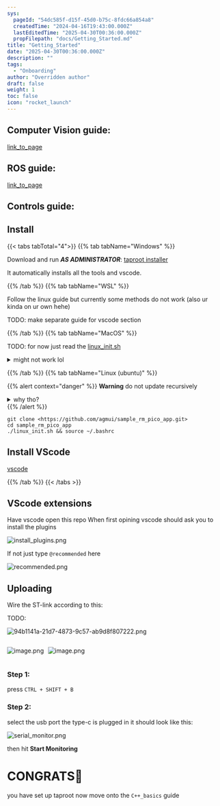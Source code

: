 ```yaml
---
sys:
  pageId: "54dc585f-d15f-45d0-b75c-8fdc66a854a8"
  createdTime: "2024-04-16T19:43:00.000Z"
  lastEditedTime: "2025-04-30T00:36:00.000Z"
  propFilepath: "docs/Getting_Started.md"
title: "Getting_Started"
date: "2025-04-30T00:36:00.000Z"
description: ""
tags:
  - "Onboarding"
author: "Overridden author"
draft: false
weight: 1
toc: false
icon: "rocket_launch"
---
```


## Computer Vision guide:

[link_to_page](86d45bc0-388b-4d26-8848-44f255f73d0e)

## ROS guide:

[link_to_page](3c76c1de-ec8f-46d6-8b0a-294005edc2d5)

## Controls guide:

## Install

{{< tabs tabTotal="4">}}
{{% tab tabName="Windows" %}}

Download and run _**AS ADMINISTRATOR**_: [taproot installer](https://github.com/Thornbots/TeachingFreshies/releases/tag/1.0)

It automatically installs all the tools and vscode.

{{% /tab %}}
{{% tab tabName="WSL" %}}

Follow the linux guide but currently some methods do not work (also ur kinda on ur own hehe)

TODO: make separate guide for vscode section

{{% /tab %}}
{{% tab tabName="MacOS" %}}

TODO: for now just read the [linux_init.sh](https://github.com/agmui/sample_rm_pico_app/blob/main/linux_init.sh)

<details>
<summary>might not work lol</summary>

`brew install libusb pkg-config`

Next install: [vscode](https://code.visualstudio.com/Download)

</details>

{{% /tab %}}
{{% tab tabName="Linux (ubuntu)" %}}

{{% alert context="danger" %}}
**Warning** do not update recursively
<details>
<summary>why tho?</summary>
There are some submodules that may go on for a while (like tinyusb) and I highly
recommend you don't need to get them.
If you want to see what submodules I update just look in `linux_init.sh`
</details>
{{% /alert %}}

```shell
git clone <https://github.com/agmui/sample_rm_pico_app.git>
cd sample_rm_pico_app
./linux_init.sh && source ~/.bashrc
```

## Install VScode

[vscode](https://code.visualstudio.com/Download)

{{% /tab %}}
{{< /tabs >}}

## VScode extensions

Have vscode open this repo
When first opining vscode should ask you to install the plugins

![install_plugins.png](https://prod-files-secure.s3.us-west-2.amazonaws.com/d518164a-d88e-44d1-a4ee-3adb3bd8bce0/89bd30f0-1825-4e77-867b-0a41ce370880/install_plugins.png?X-Amz-Algorithm=AWS4-HMAC-SHA256&X-Amz-Content-Sha256=UNSIGNED-PAYLOAD&X-Amz-Credential=ASIAZI2LB46645XULU3H%2F20250816%2Fus-west-2%2Fs3%2Faws4_request&X-Amz-Date=20250816T174324Z&X-Amz-Expires=3600&X-Amz-Security-Token=IQoJb3JpZ2luX2VjEC4aCXVzLXdlc3QtMiJHMEUCIEEQVjhtlCxYtUuQQe7dkdn3d80ZufG7Dz96oLdxC%2BtOAiEA711KT8U2PsA%2FFcQsIeePnfdTzMKOPGacR%2FT9yFL3%2Fh4q%2FwMIdxAAGgw2Mzc0MjMxODM4MDUiDBmLxaVcg9hc5oD8MyrcA5ZxMJ7tAsPt2A5Q0UUZWQsBLJsprpHvVaHocxT2gj7bMT3c%2FZNiZ9PWJD15DdW6mF5vL6wD18QG64vMovHET5J5brBC4RCUF3PYafW0yVm42qFfYDXFbiJo0B7h5EfwJ9GSqjIYXIgtrcSk5kqWfUcB2I%2FWxf6fQ37pMvEg75rLy0srLqbk9oTWxIGIQ9y1HkO2A2O9pmueKmY2JWWhUoy0cL%2F%2Bj1nkTcgfXbHTXhpVm%2B2R9WbeoabI%2BZkPyY9GGOO5L2b14LtgFTy7AGl%2BKlfsAWrOc4ij7LWDIfn04XZNc8MaHvF%2FS%2BkyYzkClKxYNKNl8HpPFqIhQUNEcxOx4O2yOTPB801DAHledrXxWtOFEDoDvZsEDUXGlEJmYWZ8hyNuxav9dDN6E9CXVc5QAYALHYsuSo2WuStReTRoi8RqkxsnVNbp3rvV0u41SJLgzOPgDDDI3G14ptnC07DbtFn7NGA6N%2FsUcf3Fnr0aUFXIv%2F5yhurnJSkNKGqz1%2FeT4NIBIDfL4q%2F3JuDK5Sa%2BTnUUhQd1tIESumH34R%2Fq7sGzUT%2BIWGh0KNR1EyExFozjMvgR5EAT3uDzU8uP8Xmj7JV6N7rgU8YE2418vc85pHmc58yqAnWvyAClUdX8MM%2BcgsUGOqUBGvpj4LVR9Suaw%2FGnAJlPA%2FQXtl9sZrZCoZ7IzDqs0MyKW1%2FctloJIHoUf1QSNIIH70ogTCvVn0YuhTZ2rD2pSvLgTRvcgE6Epp8NGfWm6StWAjaCQiR7tMkPd0CRlCGGnUiWj8aMUekXbY%2BhO%2BPdapCCvb1MnPM5176fvICvrjdIQTuxxD60u8Vsqz1AL3pV%2FohxCdcoKFFw%2BhJKJxwTxS2sgWJ2&X-Amz-Signature=fbb3a5e9f9da01314a17526df1d97b6c900ec8089eeb150817bc344b940621af&X-Amz-SignedHeaders=host&x-amz-checksum-mode=ENABLED&x-id=GetObject)

If not just type `@recommended` here  

![recommended.png](https://prod-files-secure.s3.us-west-2.amazonaws.com/d518164a-d88e-44d1-a4ee-3adb3bd8bce0/61e661e9-5d85-4dfc-be0d-8d2097a5e793/recommended.png?X-Amz-Algorithm=AWS4-HMAC-SHA256&X-Amz-Content-Sha256=UNSIGNED-PAYLOAD&X-Amz-Credential=ASIAZI2LB46645XULU3H%2F20250816%2Fus-west-2%2Fs3%2Faws4_request&X-Amz-Date=20250816T174324Z&X-Amz-Expires=3600&X-Amz-Security-Token=IQoJb3JpZ2luX2VjEC4aCXVzLXdlc3QtMiJHMEUCIEEQVjhtlCxYtUuQQe7dkdn3d80ZufG7Dz96oLdxC%2BtOAiEA711KT8U2PsA%2FFcQsIeePnfdTzMKOPGacR%2FT9yFL3%2Fh4q%2FwMIdxAAGgw2Mzc0MjMxODM4MDUiDBmLxaVcg9hc5oD8MyrcA5ZxMJ7tAsPt2A5Q0UUZWQsBLJsprpHvVaHocxT2gj7bMT3c%2FZNiZ9PWJD15DdW6mF5vL6wD18QG64vMovHET5J5brBC4RCUF3PYafW0yVm42qFfYDXFbiJo0B7h5EfwJ9GSqjIYXIgtrcSk5kqWfUcB2I%2FWxf6fQ37pMvEg75rLy0srLqbk9oTWxIGIQ9y1HkO2A2O9pmueKmY2JWWhUoy0cL%2F%2Bj1nkTcgfXbHTXhpVm%2B2R9WbeoabI%2BZkPyY9GGOO5L2b14LtgFTy7AGl%2BKlfsAWrOc4ij7LWDIfn04XZNc8MaHvF%2FS%2BkyYzkClKxYNKNl8HpPFqIhQUNEcxOx4O2yOTPB801DAHledrXxWtOFEDoDvZsEDUXGlEJmYWZ8hyNuxav9dDN6E9CXVc5QAYALHYsuSo2WuStReTRoi8RqkxsnVNbp3rvV0u41SJLgzOPgDDDI3G14ptnC07DbtFn7NGA6N%2FsUcf3Fnr0aUFXIv%2F5yhurnJSkNKGqz1%2FeT4NIBIDfL4q%2F3JuDK5Sa%2BTnUUhQd1tIESumH34R%2Fq7sGzUT%2BIWGh0KNR1EyExFozjMvgR5EAT3uDzU8uP8Xmj7JV6N7rgU8YE2418vc85pHmc58yqAnWvyAClUdX8MM%2BcgsUGOqUBGvpj4LVR9Suaw%2FGnAJlPA%2FQXtl9sZrZCoZ7IzDqs0MyKW1%2FctloJIHoUf1QSNIIH70ogTCvVn0YuhTZ2rD2pSvLgTRvcgE6Epp8NGfWm6StWAjaCQiR7tMkPd0CRlCGGnUiWj8aMUekXbY%2BhO%2BPdapCCvb1MnPM5176fvICvrjdIQTuxxD60u8Vsqz1AL3pV%2FohxCdcoKFFw%2BhJKJxwTxS2sgWJ2&X-Amz-Signature=1453a03638dcafd0bb013a901b0b2c5cc7d5b333084758347a818ef1ecf51d78&X-Amz-SignedHeaders=host&x-amz-checksum-mode=ENABLED&x-id=GetObject)

## Uploading

Wire the ST-link according to this:

TODO:

![94b1141a-21d7-4873-9c57-ab9d8f807222.png](https://prod-files-secure.s3.us-west-2.amazonaws.com/d518164a-d88e-44d1-a4ee-3adb3bd8bce0/e5fad17d-ab82-4300-9f4c-505ab4b1202c/94b1141a-21d7-4873-9c57-ab9d8f807222.png?X-Amz-Algorithm=AWS4-HMAC-SHA256&X-Amz-Content-Sha256=UNSIGNED-PAYLOAD&X-Amz-Credential=ASIAZI2LB46645XULU3H%2F20250816%2Fus-west-2%2Fs3%2Faws4_request&X-Amz-Date=20250816T174324Z&X-Amz-Expires=3600&X-Amz-Security-Token=IQoJb3JpZ2luX2VjEC4aCXVzLXdlc3QtMiJHMEUCIEEQVjhtlCxYtUuQQe7dkdn3d80ZufG7Dz96oLdxC%2BtOAiEA711KT8U2PsA%2FFcQsIeePnfdTzMKOPGacR%2FT9yFL3%2Fh4q%2FwMIdxAAGgw2Mzc0MjMxODM4MDUiDBmLxaVcg9hc5oD8MyrcA5ZxMJ7tAsPt2A5Q0UUZWQsBLJsprpHvVaHocxT2gj7bMT3c%2FZNiZ9PWJD15DdW6mF5vL6wD18QG64vMovHET5J5brBC4RCUF3PYafW0yVm42qFfYDXFbiJo0B7h5EfwJ9GSqjIYXIgtrcSk5kqWfUcB2I%2FWxf6fQ37pMvEg75rLy0srLqbk9oTWxIGIQ9y1HkO2A2O9pmueKmY2JWWhUoy0cL%2F%2Bj1nkTcgfXbHTXhpVm%2B2R9WbeoabI%2BZkPyY9GGOO5L2b14LtgFTy7AGl%2BKlfsAWrOc4ij7LWDIfn04XZNc8MaHvF%2FS%2BkyYzkClKxYNKNl8HpPFqIhQUNEcxOx4O2yOTPB801DAHledrXxWtOFEDoDvZsEDUXGlEJmYWZ8hyNuxav9dDN6E9CXVc5QAYALHYsuSo2WuStReTRoi8RqkxsnVNbp3rvV0u41SJLgzOPgDDDI3G14ptnC07DbtFn7NGA6N%2FsUcf3Fnr0aUFXIv%2F5yhurnJSkNKGqz1%2FeT4NIBIDfL4q%2F3JuDK5Sa%2BTnUUhQd1tIESumH34R%2Fq7sGzUT%2BIWGh0KNR1EyExFozjMvgR5EAT3uDzU8uP8Xmj7JV6N7rgU8YE2418vc85pHmc58yqAnWvyAClUdX8MM%2BcgsUGOqUBGvpj4LVR9Suaw%2FGnAJlPA%2FQXtl9sZrZCoZ7IzDqs0MyKW1%2FctloJIHoUf1QSNIIH70ogTCvVn0YuhTZ2rD2pSvLgTRvcgE6Epp8NGfWm6StWAjaCQiR7tMkPd0CRlCGGnUiWj8aMUekXbY%2BhO%2BPdapCCvb1MnPM5176fvICvrjdIQTuxxD60u8Vsqz1AL3pV%2FohxCdcoKFFw%2BhJKJxwTxS2sgWJ2&X-Amz-Signature=d0906e899b3bae15faddb8959983d299872aed4a60fd110b1cdd8be7d76e206f&X-Amz-SignedHeaders=host&x-amz-checksum-mode=ENABLED&x-id=GetObject)

<div style="display: flex;flex-direction: row; column-gap:10px; justify-content: left;">
<div>

![image.png](https://prod-files-secure.s3.us-west-2.amazonaws.com/d518164a-d88e-44d1-a4ee-3adb3bd8bce0/210ecb78-1116-4d7b-b9b7-2292f66fa2c2/image.png?X-Amz-Algorithm=AWS4-HMAC-SHA256&X-Amz-Content-Sha256=UNSIGNED-PAYLOAD&X-Amz-Credential=ASIAZI2LB466QPN77BNI%2F20250816%2Fus-west-2%2Fs3%2Faws4_request&X-Amz-Date=20250816T174326Z&X-Amz-Expires=3600&X-Amz-Security-Token=IQoJb3JpZ2luX2VjEC4aCXVzLXdlc3QtMiJIMEYCIQCyIh2kxUWwe8XSUUPFWREMwfp91Olnp4gDOmVu9yKABwIhAIdx%2FwNG04tNXWFRkDtY7bKeYNynugEg4pK5Aj2W%2FgpRKv8DCHcQABoMNjM3NDIzMTgzODA1Igzim25ITDy0So5Cwgsq3ANwsIEpHY3NW0ee%2FINGKyvXlOmEstkY%2F1oj26PLaeTIba9QboQrejvQUiTF7%2BEfm2FeEMSVDCQZihOAe6QeizWnsWl9umdO5IFKdeLAxXGuk9ZD5Df11oIvt%2B7iBxpD%2F2jzj33Jpx4zvv%2FhqksJ%2FiP11QonaymOqD7OSvOaxkCDqW54FRsjuDk3an1peQpPsC5BqB6TgOdFb1L%2BuKdoVGvnc8VGxM%2BguVI7bye%2FscVlBt7w2xg8WTWpPKGrjwsEDPnU0a8f3F2A0AG6YcdRls%2BynCUg80eBowYFyblMpNCaoEVNCjyOnnjcu4T8qOS361B9r16oFXsCk49WiNqWuwcmYO%2FjLAYtTOQvYOe9BgIuJhj%2BBqg29c4aChgjXHWKFABNri%2B95kZ7iLWoQObji2J7YfuLULWcMu6EGjNsgX5pe3fC8IWbyeuc0CSD%2BPQH0%2BqMj%2BNzjWEf0BmmJe4xVJ%2FP1VcztNpenh23PDEJvVda%2F7DoUMhyz9Pqil2CCZQgxbcfogSa3r1BfnqrL7FJqtGB9NBlfZsz3xcLfd9CYUyQdEyQnHXHoZkzTrAvm7rPYlJ60nKpcin2PAd2Olzt%2BkjwQuoyj0c8rwWjSV5HDOsGvbiZYK8xiSteaMamRzCznYLFBjqkAb41qH9GvsfsUA5l2icDI61pOHQeSyMclIOcd2MKUzA8c9vdsEJDD3hCF5yURixmajJvIfjrVdPfZODhHh4A3LFeIQSehaJGd45BrU5hx2uTS8SvNzSJFeJx0xw5Jze8vSPheZ1AN8ENzPiJSGAlsRIh4%2Fa03r%2BEygjGSbZQDXNoW5S7SDAcc5YRoQp9nSP0noraHIeYY1c9nmmyfn1eQBIqq%2Bg5&X-Amz-Signature=d96dc9e3218181192d70a27139207f27a101ae15936a977944f0cc6b46c720a0&X-Amz-SignedHeaders=host&x-amz-checksum-mode=ENABLED&x-id=GetObject)

</div>
<div>

![image.png](https://prod-files-secure.s3.us-west-2.amazonaws.com/d518164a-d88e-44d1-a4ee-3adb3bd8bce0/33a0fd0f-8ca6-4a86-8e09-26e95ded1fff/image.png?X-Amz-Algorithm=AWS4-HMAC-SHA256&X-Amz-Content-Sha256=UNSIGNED-PAYLOAD&X-Amz-Credential=ASIAZI2LB466XMWS6GA3%2F20250816%2Fus-west-2%2Fs3%2Faws4_request&X-Amz-Date=20250816T174327Z&X-Amz-Expires=3600&X-Amz-Security-Token=IQoJb3JpZ2luX2VjEC4aCXVzLXdlc3QtMiJHMEUCIQDw2n4vsXSZJIMRK2%2BA6pahLYLCuR0Akf%2FJFa4C2rHZ9gIgKRmIW5VOkhsdncgOOQR%2FrBDmcAY1q9kUQDQ86lB7NKwq%2FwMIdxAAGgw2Mzc0MjMxODM4MDUiDCt6yyymAuLrSHvtpSrcA%2FYl3l2SjS83oScYeBQZ%2FtvuyOaY0x%2BvRgraLzFDKVReraVotB3VJaOMJ82U4200Sr41PSoOVqLkt81qW9nyPMf9FXz%2FDLMBYnVErSVU771m8wR%2Bl9rgRBfAqHASx1MZ2bV09x1087EfmKp8KUKOg3VcedKNIAUX8BvMtLFL54CVbCbp1Cin5WwXAFg8O7MeIiAq2RUKeHwZTljWEtkxp9Yo2Dy%2FxsY9dRa8ZGQzw45H4M6QmBcj65ivpO%2FuSys%2B%2Fj40IRMGGBlQ7Gt%2Fx8%2F61SsjDiJyLObFo8EBl%2B13t4APWIBLS9nYReCR1IXK9rUjx3%2FDFfgaN49mGRFlwA3qlA%2BpEtzkd4w7jNtEBsYLKSs47M3z%2FdCCJSzhP8PJa1k8bM5iVZHtEWe%2FheK2bg%2BEmu6mK5TN6Wau%2FJb9wVDZRp2y2SEoYEUhYFgbyoLLs8iIeiovCpjF6o7igc1W9W2cBL8CBSCVf2crQepUarJDGzw6fux2TeQxTl3arJeSKWvJPIX99rdKlGEJkOFOKspZ0nOMqFBtV7%2FvpbuYo37xkskTjzFPjPkpd6vpFbZZzvY1YF2wdO2UmwE4kj%2BTRqo0TQ1HDD1WWlV66lPN3DwDLWM3iFkeJskZaPD%2BoF84MKadgsUGOqUBKN7u3MPi%2BAehHtCESKdeXdaLma4kkqtfazBLe2JX2ntooFdGNx874hbmCZfpo4ud4rk5XWJgOsE6XufrkcSMk%2FTZTvjz809BjRCM64FMMahbVsjWm7PMlIjC%2BJyR%2BDqNbFPWsc%2Fi8wFdDq5aeZitiwq2aqwZGX3IUiuURJEa27R%2FATgQ182s8f0GGYJOj7sBvysYeQ%2FBx4QdhGCf%2FilC78nUg0ry&X-Amz-Signature=6c3e5b35afe702cac359db4f789289dbbffc1d4ef03f44e258a525f6bb10488c&X-Amz-SignedHeaders=host&x-amz-checksum-mode=ENABLED&x-id=GetObject)

</div>
</div>

### Step 1:

press `CTRL + SHIFT + B`

### Step 2:

select the usb port the type-c is plugged in it should look like this:

![serial_monitor.png](https://prod-files-secure.s3.us-west-2.amazonaws.com/d518164a-d88e-44d1-a4ee-3adb3bd8bce0/f03f4774-05d4-4393-b6a0-d5efb6d315ab/serial_monitor.png?X-Amz-Algorithm=AWS4-HMAC-SHA256&X-Amz-Content-Sha256=UNSIGNED-PAYLOAD&X-Amz-Credential=ASIAZI2LB46645XULU3H%2F20250816%2Fus-west-2%2Fs3%2Faws4_request&X-Amz-Date=20250816T174324Z&X-Amz-Expires=3600&X-Amz-Security-Token=IQoJb3JpZ2luX2VjEC4aCXVzLXdlc3QtMiJHMEUCIEEQVjhtlCxYtUuQQe7dkdn3d80ZufG7Dz96oLdxC%2BtOAiEA711KT8U2PsA%2FFcQsIeePnfdTzMKOPGacR%2FT9yFL3%2Fh4q%2FwMIdxAAGgw2Mzc0MjMxODM4MDUiDBmLxaVcg9hc5oD8MyrcA5ZxMJ7tAsPt2A5Q0UUZWQsBLJsprpHvVaHocxT2gj7bMT3c%2FZNiZ9PWJD15DdW6mF5vL6wD18QG64vMovHET5J5brBC4RCUF3PYafW0yVm42qFfYDXFbiJo0B7h5EfwJ9GSqjIYXIgtrcSk5kqWfUcB2I%2FWxf6fQ37pMvEg75rLy0srLqbk9oTWxIGIQ9y1HkO2A2O9pmueKmY2JWWhUoy0cL%2F%2Bj1nkTcgfXbHTXhpVm%2B2R9WbeoabI%2BZkPyY9GGOO5L2b14LtgFTy7AGl%2BKlfsAWrOc4ij7LWDIfn04XZNc8MaHvF%2FS%2BkyYzkClKxYNKNl8HpPFqIhQUNEcxOx4O2yOTPB801DAHledrXxWtOFEDoDvZsEDUXGlEJmYWZ8hyNuxav9dDN6E9CXVc5QAYALHYsuSo2WuStReTRoi8RqkxsnVNbp3rvV0u41SJLgzOPgDDDI3G14ptnC07DbtFn7NGA6N%2FsUcf3Fnr0aUFXIv%2F5yhurnJSkNKGqz1%2FeT4NIBIDfL4q%2F3JuDK5Sa%2BTnUUhQd1tIESumH34R%2Fq7sGzUT%2BIWGh0KNR1EyExFozjMvgR5EAT3uDzU8uP8Xmj7JV6N7rgU8YE2418vc85pHmc58yqAnWvyAClUdX8MM%2BcgsUGOqUBGvpj4LVR9Suaw%2FGnAJlPA%2FQXtl9sZrZCoZ7IzDqs0MyKW1%2FctloJIHoUf1QSNIIH70ogTCvVn0YuhTZ2rD2pSvLgTRvcgE6Epp8NGfWm6StWAjaCQiR7tMkPd0CRlCGGnUiWj8aMUekXbY%2BhO%2BPdapCCvb1MnPM5176fvICvrjdIQTuxxD60u8Vsqz1AL3pV%2FohxCdcoKFFw%2BhJKJxwTxS2sgWJ2&X-Amz-Signature=4553461e1c92aae45cc5fb14ded01012928e58aa7ec69dfdf6468e4b60fe7a6f&X-Amz-SignedHeaders=host&x-amz-checksum-mode=ENABLED&x-id=GetObject)

then hit **Start Monitoring**

# CONGRATS🎉

you have set up taproot now move onto the `C++_basics` guide
